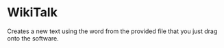 # WikiTalk
Creates a new text using the word from the provided file that you just drag onto the software.
